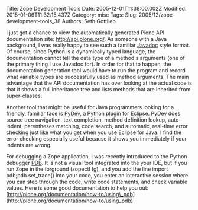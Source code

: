 Title: Zope Development Tools
Date: 2005-12-01T11:38:00.002Z
Modified: 2015-01-06T11:32:15.437Z
Category: misc
Tags: 
Slug: 2005/12/zope-development-tools_38
Authors: Seth Gottlieb

I just got a chance to view the automatically generated Plone API documentation site: <http://api.plone.org/>. As someone with a Java background, I was really happy to see such a familiar [Javadoc](http://java.sun.com/j2se/javadoc/) style format. Of course, since Python is a dynamically typed language, the documentation cannot tell the data type of a method's arguments (one of the primary thing I use Javadoc for). In order for that to happen, the documentation generation tool would have to run the program and record what variable types are successfully used as method arguments. The main advantage that the API documentation has over looking at the actual code is that it shows a full inheritance tree and lists methods that are inherited from super-classes.   

Another tool that might be useful for Java programmers looking for a friendly, familiar face is [PyDev](http://pydev.sourceforge.net/), a Python plugin for [Eclipse](http://www.eclipse.org/). PyDev does source tree navigation, text completion, method definition lookup, auto-indent, parentheses matching, code search, and automatic, real-time error checking just like what you get when you use Eclipse for Java. I find the error checking especially useful because it shows you immediately if your indents are wrong.  

For debugging a Zope application, I was recently introduced to the Python debugger [PDB](). It is not a visual tool integrated into the your IDE, but if you run Zope in the forground (zopectl fg), and you add the line import pdb;pdb.set\_trace() into your code, you enter an interactive session where you can step through the code, write code statements, and check variable values. Here is some good documentation to help you out: [http://plone.org/documentation/how-to/using\_pdb](http://plone.org/documentation/how-to/using_pdb)  
